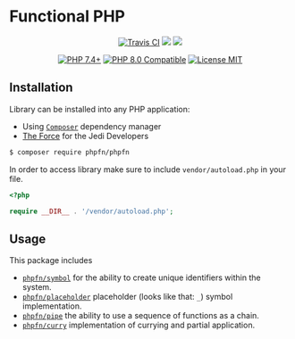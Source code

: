 <p align="center">
    <h1>Functional PHP</h1>
</p>
<p align="center">
    <a href="https://travis-ci.org/github/phpfn/phpfn"><img src="https://travis-ci.org/phpfn/phpfn.svg?branch=master" alt="Travis CI" /></a>
    <a href="https://codeclimate.com/github/phpfn/phpfn/test_coverage"><img src="https://api.codeclimate.com/v1/badges/47017eee0be4b7544b1b/test_coverage" /></a>
    <a href="https://codeclimate.com/github/phpfn/phpfn/maintainability"><img src="https://api.codeclimate.com/v1/badges/47017eee0be4b7544b1b/maintainability" /></a>
</p>
<p align="center">
    <a href="https://packagist.org/packages/phpfn/"><img src="https://img.shields.io/badge/PHP-7.4+-236d98.svg" alt="PHP 7.4+"></a>
    <a href="https://packagist.org/packages/phpfn/"><img src="https://img.shields.io/badge/PHP-8.0%20Compatible-236d98.svg" alt="PHP 8.0 Compatible"></a>
    <a href="https://raw.githubusercontent.com/phpfn/phpfn/master/LICENSE.md"><img src="https://poser.pugx.org/phpfn/phpfn/license" alt="License MIT"></a>
</p>

## Installation

Library can be installed into any PHP application:
- Using [`Composer`](https://getcomposer.org/) dependency manager 
- [The Force](https://www.youtube.com/watch?v=o2we_B6hDrY) for the Jedi Developers

```sh
$ composer require phpfn/phpfn
```

In order to access library make sure to include `vendor/autoload.php` 
in your file.

```php
<?php

require __DIR__ . '/vendor/autoload.php';
```

## Usage

This package includes

- [`phpfn/symbol`](https://github.com/phpfn/symbol) for the ability to create unique identifiers within the system.
- [`phpfn/placeholder`](https://github.com/phpfn/placeholder) placeholder (looks like that: `_`) symbol implementation.
- [`phpfn/pipe`](https://github.com/phpfn/pipe) the ability to use a sequence of functions as a chain.
- [`phpfn/curry`](https://github.com/phpfn/curry) implementation of currying and partial application.
